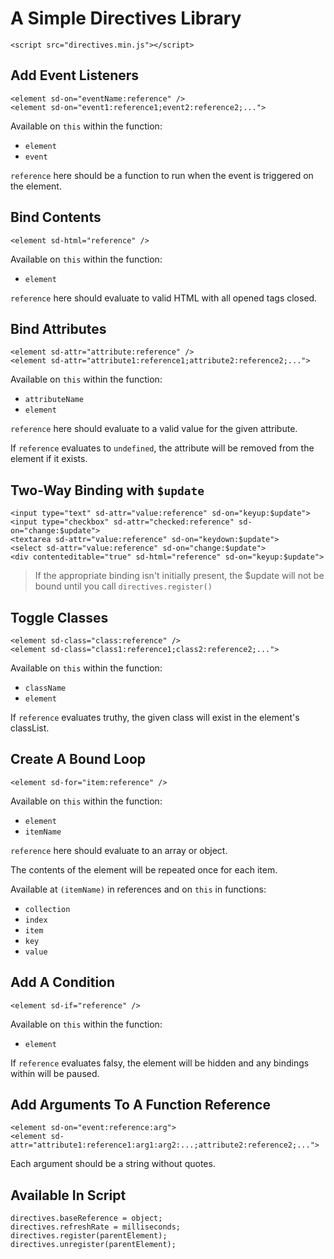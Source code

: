 # A Simple Directives Library

    <script src="directives.min.js"></script>

## Add Event Listeners

    <element sd-on="eventName:reference" />
    <element sd-on="event1:reference1;event2:reference2;...">

Available on `this` within the function:

-   `element`
-   `event`

`reference` here should be a function to run when the event is triggered on the element.

## Bind Contents

    <element sd-html="reference" />

Available on `this` within the function:

-   `element`

`reference` here should evaluate to valid HTML with all opened tags closed.

## Bind Attributes

    <element sd-attr="attribute:reference" />
    <element sd-attr="attribute1:reference1;attribute2:reference2;...">

Available on `this` within the function:

-   `attributeName`
-   `element`

`reference` here should evaluate to a valid value for the given attribute.

If `reference` evaluates to `undefined`, the attribute will be removed from the element if it exists.

## Two-Way Binding with `$update`

    <input type="text" sd-attr="value:reference" sd-on="keyup:$update">
    <input type="checkbox" sd-attr="checked:reference" sd-on="change:$update">
    <textarea sd-attr="value:reference" sd-on="keydown:$update">
    <select sd-attr="value:reference" sd-on="change:$update">
    <div contenteditable="true" sd-html="reference" sd-on="keyup:$update">

> If the appropriate binding isn't initially present, the $update will not be bound until you call `directives.register()`

## Toggle Classes

    <element sd-class="class:reference" />
    <element sd-class="class1:reference1;class2:reference2;...">

Available on `this` within the function:

-   `className`
-   `element`

If `reference` evaluates truthy, the given class will exist in the element's classList.

## Create A Bound Loop

    <element sd-for="item:reference" />

Available on `this` within the function:

-   `element`
-   `itemName`

`reference` here should evaluate to an array or object.

The contents of the element will be repeated once for each item.

Available at `(itemName)` in references and on `this` in functions:

-   `collection`
-   `index`
-   `item`
-   `key`
-   `value`

## Add A Condition

    <element sd-if="reference" />

Available on `this` within the function:

-   `element`

If `reference` evaluates falsy, the element will be hidden and any bindings within will be paused.

## Add Arguments To A Function Reference

    <element sd-on="event:reference:arg">
    <element sd-attr="attribute1:reference1:arg1:arg2:...;attribute2:reference2;...">

Each argument should be a string without quotes.

## Available In Script

    directives.baseReference = object;
    directives.refreshRate = milliseconds;
    directives.register(parentElement);
    directives.unregister(parentElement);
